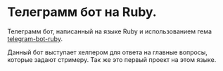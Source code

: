 # Телеграмм бот на Ruby.

Телеграмм бот, написанный на языке Ruby и использованием гема [telegram-bot-ruby](https://github.com/atipugin/telegram-bot-ruby).

Данный бот выступает хелпером для ответа на главные вопросы, которые задают стримеру. Так же это первый проект на этом языке.
